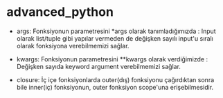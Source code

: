 # advanced_python

- args:
Fonksiyonun parametresini *args olarak tanımladığımızda : Input olarak list/tuple gibi yapılar vermeden de değişken sayılı input'u sıralı olarak fonksiyona verebilmemizi sağlar.

- kwargs:
Fonksiyonun parametresini **kwargs olarak verdiğimizde : Değişken sayıda keyword argument verebilmemizi sağlar.

- closure:
İç içe fonksiyonlarda outer(dış) fonksiyonu çağırdıktan sonra bile inner(iç) fonksiyonun, outer fonksiyon scope'una erişebilmesidir.
